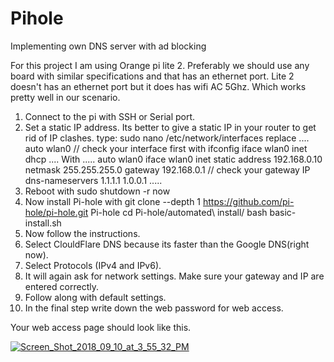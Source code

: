 # Pihole
Implementing own DNS server with ad blocking 


For this project I am using Orange pi lite 2. Preferably we should use any board with similar specifications and that has an ethernet port.
Lite 2 doesn't has an ethernet port but it does has wifi AC 5Ghz. Which works pretty well in our scenario. 

1. Connect to the pi with SSH or Serial port.
2. Set a static IP address. Its better to give a static IP in your router to get rid of IP clashes.
  type:  sudo nano /etc/network/interfaces
  replace ....
          auto wlan0                // check your interface first with ifconfig
          iface wlan0 inet dhcp
          ....
  With .....
       auto wlan0
       iface wlan0 inet static
       address 192.168.0.10
       netmask 255.255.255.0
       gateway 192.168.0.1               // check your gateway IP
       dns-nameservers 1.1.1.1 1.0.0.1
       .....
3. Reboot with sudo shutdown -r now
4. Now install Pi-hole with 
      git clone --depth 1 https://github.com/pi-hole/pi-hole.git Pi-hole
      cd Pi-hole/automated\ install/
      bash basic-install.sh
5. Now follow the instructions.
6. Select ClouldFlare DNS because its faster than the Google DNS(right now).
7. Select Protocols (IPv4 and IPv6).
8. It will again ask for network settings. Make sure your gateway and IP are entered correctly.
9. Follow along with default settings. 
10. In the final step write down the web password for web access.

Your web access page should look like this.

<a href="https://ibb.co/jj8xUp"><img src="https://preview.ibb.co/iagHUp/Screen_Shot_2018_09_10_at_3_55_32_PM.png" alt="Screen_Shot_2018_09_10_at_3_55_32_PM" border="0"></a>
